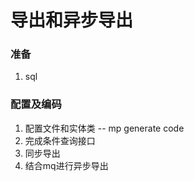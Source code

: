 # 导出和异步导出


### 准备
1. sql
### 配置及编码
1. 配置文件和实体类  -- mp generate code
2. 完成条件查询接口
3. 同步导出
4. 结合mq进行异步导出



